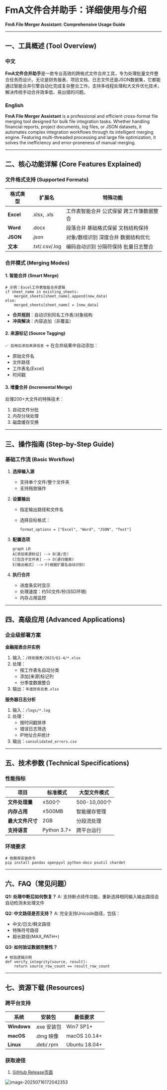 # FmA文件合并助手：详细使用与介绍

**FmA File Merger Assistant: Comprehensive Usage Guide**

------

## 一、工具概述 (Tool Overview)

### 中文

**FmA文件合并助手**是一款专业高效的跨格式文件合并工具，专为处理批量文件整合任务而设计。无论是财务报表、项目文档、日志文件还是JSON数据集，它都能通过智能合并引擎自动化完成复杂整合工作。支持多线程处理和大文件优化技术，解决传统手动合并效率低、易出错的问题。

### English

**FmA File Merger Assistant** is a professional and efficient cross-format file merging tool designed for bulk file integration tasks. Whether handling financial reports, project documents, log files, or JSON datasets, it automates complex integration workflows through its intelligent merging engine. Featuring multi-threaded processing and large file optimization, it solves the inefficiency and error-proneness of manual merging.

------

## 二、核心功能详解 (Core Features Explained)

### 文件格式支持 (Supported Formats)

| 格式类型  | 扩展名         | 特殊功能                                   |
| --------- | -------------- | ------------------------------------------ |
| **Excel** | .xlsx, .xls    | 工作表智能合并  公式保留  跨工作簿数据整合 |
| **Word**  | .docx          | 段落合并  基础格式保留  文档结构保持       |
| **JSON**  | .json          | 对象/数组识别  深度合并  数据结构优化      |
| **文本**  | .txt/.csv/.log | 编码自动识别  分隔符保持  批量日志整合     |

### 合并模式 (Merging Modes)

#### 1. **智能合并 (Smart Merge)**

```
# 示例：Excel工作表智能合并逻辑
if sheet_name in existing_sheets:
    merged_sheets[sheet_name].append(new_data)
else:
    merged_sheets[sheet_name] = [new_data]
```

- **合并规则**：自动识别同名工作表/对象结构
- **冲突解决**：内容追加（非覆盖）

#### 2. **来源标记 (Source Tagging)**

`✅ 启用后添加来源信息` → 在合并结果中自动添加：

- 原始文件名
- 文件路径
- 工作表名(Excel)
- 时间戳

#### 3. **增量合并 (Incremental Merge)**

处理200+大文件的特殊技术：

1. 自动文件分批
2. 内存分块处理
3. 磁盘缓存交换

------

## 三、操作指南 (Step-by-Step Guide)

### 基础工作流 (Basic Workflow)

1. **选择输入源**

   - 支持单个文件/整个文件夹
   - 支持拖放操作

2. **设置输出**

   - 指定输出路径和文件名

   - 选择目标格式：

     ```
     format_options = ["Excel", "Word", "JSON", "Text"]
     ```

3. **配置选项**

   ```
   graph LR
   A[添加来源标记] --> B(是/否)
   C[包含子文件夹] --> D(递归搜索)
   E[输出格式] --> F(根据扩展名自动识别)
   ```

4. **执行合并**

   - 进度条实时显示
   - 处理速度：约50文件/秒(SSD环境)
   - 内存占用监控

------

## 四、高级应用 (Advanced Applications)

### 企业级部署方案

**金融报表合并实例**

1. 输入：`/财务报表/2023/Q1-4/*.xlsx`
2. 处理：
   - 按工作表名自动分类
   - 添加[来源]标记列
   - 分季度数据整合
3. 输出：`年度财务总表.xlsx`

**服务器日志分析**

1. 输入：`/logs/*.log`
2. 处理：
   - 按时间戳排序
   - 错误日志筛选
   - IP地址合并统计
3. 输出：`consolidated_errors.csv`

------

## 五、技术参数 (Technical Specifications)

### 性能指标

| 项目             | 标准模式    | 大型文件模式 |
| ---------------- | ----------- | ------------ |
| **文件处理量**   | ≤500个      | 500-10,000个 |
| **内存占用**     | ≤500MB      | 智能缓存管理 |
| **最大文件尺寸** | 2GB         | 分段流处理   |
| **支持语言**     | Python 3.7+ | 跨平台运行   |

### 环境要求

```
# 依赖库安装命令
pip install pandas openpyxl python-docx psutil chardet
```

------

## 六、FAQ（常见问题）

**Q1: 处理中断后如何恢复？**
 A: 支持断点续传功能，重新选择相同输入输出路径会自动检测未处理文件

**Q2: 中文路径是否支持？**
 A: 完全支持Unicode路径，包括：

- 中文/日文/韩文路径
- 特殊符号路径
- 超长路径(MAX_PATH+)

**Q3: 如何验证数据完整性？**

```
# 校验逻辑示例
def verify_integrity(source, result):
    return source_row_count == result_row_count
```

------

## 七、资源下载 (Resources)

### 跨平台支持

| 系统        | 安装包      | 最低要求      |
| ----------- | ----------- | ------------- |
| **Windows** | .exe 安装包 | Win7 SP1+     |
| **macOS**   | .dmg 映像   | macOS 10.14+  |
| **Linux**   | .deb/.rpm   | Ubuntu 18.04+ |

### 获取途径

1. [GitHub Release页面](https://github.com/fma-team/releases)

![image-20250716172042353](C:\Users\zhang\AppData\Roaming\Typora\typora-user-images\image-20250716172042353.png)